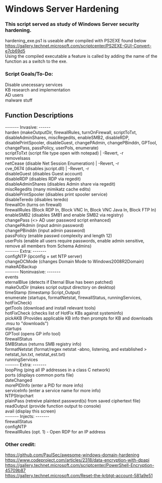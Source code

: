 # Windows Server Hardening
### This script served as study of Windows Server security hardening.  

hardening_exe.ps1 is useable after compiled with PS2EXE found below  
https://gallery.technet.microsoft.com/scriptcenter/PS2EXE-GUI-Convert-e7cb69d5  
Using the compiled executable a feature is called by adding the name of the function as a switch to the exe.

### Script Goals/To-Do:  
Disable unecessary services  
KB research and implementation  
AD users  
malware stuff  
  
## Function Descriptions  
------- Invasive: ------  
harden (makeOutputDir, firewallRules, turnOnFirewall, scriptToTxt, disableAdminShares, miscRegedits, enableSMB2, disableRDP,  
disablePrintSpooler, disableGuest, changePAdmin, changePBinddn, GPTool, changePass, passPolicy, userPols, enumerate)  
scriptToTxt (script file type open with notepad) | -Revert, -r  
removeIsass  
netCease (disable Net Session Enumeration) | -Revert, -r  
cve_0674 (disables jscript.dll) | -Revert, -r  
disableGuest (disables Guest account)  
disableRDP (disables RDP via regedit)  
disableAdminShares (disables Admin share via regedit)  
miscRegedits (many mimikatz cache edits)  
disablePrintSpooler (disables print spooler service)  
disableTeredo  (disables teredo)  
firewallOn (turns on firewall)  
firewallRules (Block RDP In, Block VNC In, Block VNC Java In, Block FTP In)  
enableSMB2 (disables SMB1 and enable SMB2 via registry)  
changePass (<> AD user password script enhanced)  
changePAdmin (input admin password)  
changePBinddn (input admin password)  
passPolicy (enable passwd complexity and length 12)  
userPols (enable all users require passwords, enable admin sensitive, remove all members from Schema Admins)  
------- Extra: -------  
configNTP (ipconfig + set NTP server)  
changeDCMode (changes Domain Mode to Windows2008R2Domain)   
makeADBackup  
------- Noninvasive: -------  
events  
eternalBlue (detects if Eternal Blue has been patched)  
makeOutDir (makes script output directory on desktop)  
timeStamp (timestamp Script_Output)  
enumerate (startups, formatNetstat, firewallStatus, runningServices, hotFixCheck)  
getTools (download and install relevant tools)  
hotFixCheck (checks list of HotFix KBs against systeminfo)  
pickAKB (Provides applicable KB info then prompts for KB and downloads <KB>.msu to "downloads")  
startups  
GPTool (opens GP info tool)  
firewallStatus  
SMBStatus (returns SMB registry info)  
formatNetstat (format/regex netstat -abno, listening, and established > netstat_lsn.txt, netstat_est.txt)  
runningServices  
------- Extra: -------  
loopPing (ping all IP addresses in a class C network)  
ports (displays common ports file)  
dateChanged  
morePIDInfo (enter a PID for more info)  
serviceInfo (enter a service name for more info)  
NTPStripchart  
plainPass (retreive plaintext password(s) from saved ciphertext file)  
readOutput (provide function output to console)  
avail (display this screen)  
------- Injects: -------  
firewallStatus  
configNTP  
firewallRules (opt. 1) - Open RDP for an IP address
  
### Other credit:  
https://github.com/PaulSec/awesome-windows-domain-hardening    
https://www.codeproject.com/articles/2318/data-encryption-with-dpapi    
https://gallery.technet.microsoft.com/scriptcenter/PowerShell-Encryption-45709b87    
https://gallery.technet.microsoft.com/Reset-the-krbtgt-account-581a9e51

